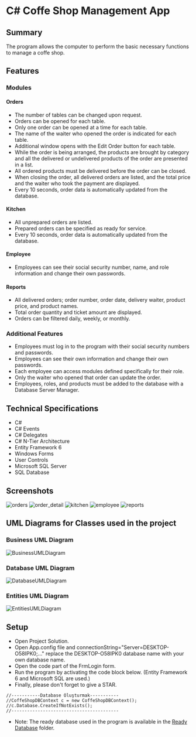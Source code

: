 # C# Coffe Shop Management App


## Summary
The program allows the computer to perform the basic necessary functions to manage a coffe shop.

## Features

### Modules

####  Orders
- The number of tables can be changed upon request.
- Orders can be opened for each table.
- Only one order can be opened at a time for each table.
- The name of the waiter who opened the order is indicated for each table.
- Additional window opens with the Edit Order button for each table.
- While the order is being arranged, the products are brought by category and all the delivered or undelivered products of the order are presented in a list.
- All ordered products must be delivered before the order can be closed.
- When closing the order, all delivered orders are listed, and the total price and the waiter who took the payment are displayed.
- Every 10 seconds, order data is automatically updated from the database.

####  Kitchen
- All unprepared orders are listed.
- Prepared orders can be specified as ready for service.
- Every 10 seconds, order data is automatically updated from the database.

####  Employee
- Employees can see their social security number, name, and role information and change their own passwords.

#### Reports
- All delivered orders; order number, order date, delivery waiter, product price, and product names.
- Total order quantity and ticket amount are displayed.
- Orders can be filtered daily, weekly, or monthly.

### Additional Features
- Employees must log in to the program with their social security numbers and passwords.
- Employees can see their own information and change their own passwords.
- Each employee can access modules defined specifically for their role.
- Only the waiter who opened that order can update the order.
- Employees, roles, and products must be added to the database with a Database Server Manager.

## Technical Specifications
- C#
- C# Events
- C# Delegates
- C# N-Tier Architecture
- Entity Framework 6
- Windows Forms
- User Controls
- Microsoft SQL Server
- SQL Database


## Screenshots
![orders](https://raw.githubusercontent.com/ekiztk/CSharp-Coffe-Shop-Management/main/screenshots/orders.png "orders")
![order_detail](https://raw.githubusercontent.com/ekiztk/CSharp-Coffe-Shop-Management/main/screenshots/order_detail.png "order_detail")
![kitchen](https://raw.githubusercontent.com/ekiztk/CSharp-Coffe-Shop-Management/main/screenshots/kitchen.png "kitchen")
![employee](https://raw.githubusercontent.com/ekiztk/CSharp-Coffe-Shop-Management/main/screenshots/employee.png "employee")
![reports](https://raw.githubusercontent.com/ekiztk/CSharp-Coffe-Shop-Management/main/screenshots/reports.png "reports")

## UML Diagrams for Classes used in the project

### Business UML Diagram
![BusinessUMLDiagram](https://raw.githubusercontent.com/ekiztk/CSharp-Coffe-Shop-Management/main/UMLDiagrams/BusinessUMLDiagram.svg "BusinessUMLDiagram")

### Database UML Diagram
![DatabaseUMLDiagram](https://raw.githubusercontent.com/ekiztk/CSharp-Coffe-Shop-Management/main/UMLDiagrams/DatabaseUMLDiagram.svg "DatabaseUMLDiagram")

### Entities UML Diagram
![EntitiesUMLDiagram](https://raw.githubusercontent.com/ekiztk/CSharp-Coffe-Shop-Management/6f96429105f07ef213c6c95c1a06a5524c6210d8/UMLDiagrams/EntitiesUMLDiagram.svg "EntitiesUMLDiagram")

## Setup
- Open Project Solution.
- Open App.config file and connectionString="Server=DESKTOP-O58IPK0;..." replace the DESKTOP-O58IPK0 database name with your own database name.
- Open the code part of the FrmLogin form.
- Run the program by activating the code block below. (Entity Framework 6 and Microsoft SQL are used.)
- Finally, please don't forget to give a STAR.
```
//-----------Database Oluşturmak-----------
//CoffeShopDBContext c = new CoffeShopDBContext();
//c.Database.CreateIfNotExists();
//-----------------------------------------
```
- Note: The ready database used in the program is available in the [Ready Database](https://github.com/ekiztk/CSharp-Coffe-Shop-Management/tree/main/Ready%20Database) folder.
